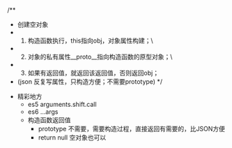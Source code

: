 
/**
 *  创建空对象
 * 1. 构造函数执行，this指向obj，对象属性构建；\
 * 2. 对象的私有属性__proto__指向构造函数的原型对象；\
 * 3. 如果有返回值，就返回该返回值，否则返回obj；
 *   (json 反复写属性，只构造方便；不需要prototype)
 */

- 精彩地方
  - es5 arguments.shift.call
  - es6 ...args
  - 构造函数返回值
    - prototype 不需要，需要构造过程，直接返回有需要的，比JSON方便
    - return null 空对象也可以